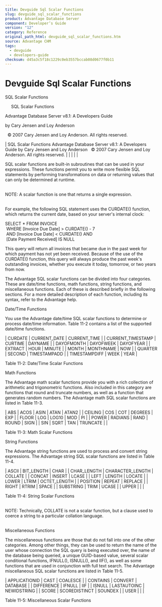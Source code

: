 ```yaml
---
title: Devguide Sql Scalar Functions
slug: devguide_sql_scalar_functions
product: Advantage Database Server
component: Developer’s Guide
version: "12"
category: Reference
original_path_html: devguide_sql_scalar_functions.htm
source: Advantage CHM
tags:
  - devguide
  - developers-guide
checksum: d45a3c5f18c1229c0eb3557bccab08d0677f0b11
---
```


# Devguide Sql Scalar Functions

SQL Scalar Functions

     SQL Scalar Functions

Advantage Database Server v8.1: A Developers Guide

by Cary Jensen and Loy Anderson

  © 2007 Cary Jensen and Loy Anderson. All rights reserved.

| SQL Scalar Functions  Advantage Database Server v8.1: A Developers Guide  by Cary Jensen and Loy Anderson    © 2007 Cary Jensen and Loy Anderson. All rights reserved. |  |  |  |  |

SQL scalar functions are built-in subroutines that can be used in your expressions. These functions permit you to write more flexible SQL statements by performing transformations on data or returning values that can only be determined at runtime.

   
NOTE: A scalar function is one that returns a single expression.  
 

For example, the following SQL statement uses the CURDATE() function, which returns the current date, based on your server's internal clock:

SELECT \* FROM INVOICE  
  WHERE [Invoice Due Date] > CURDATE() - 7   
  AND [Invoice Due Date] < CURDATE() AND  
  [Date Payment Received] IS NULL

This query will return all invoices that became due in the past week for which payment has not yet been received. Because of the use of the CURDATE() function, this query will always produce the past week's outstanding invoices, whether you execute it today, tomorrow, or two years from now.

The Advantage SQL scalar functions can be divided into four categories. These are date/time functions, math functions, string functions, and miscellaneous functions. Each of these is described briefly in the following sections. For a more detailed description of each function, including its syntax, refer to the Advantage help.

Date/Time Functions

You use the Advantage date/time SQL scalar functions to determine or process date/time information. Table 11-2 contains a list of the supported date/time functions.

| CURDATE | CURRENT\_DATE | CURRENT\_TIME |
| CURRENT\_TIMESTAMP | CURTIME | DAYNAME |
| DAYOFMONTH | DAYOFWEEK | DAYOFYEAR |
| EXTRACT | HOUR | MINUTE |
| MONTH | MONTHNAME | NOW |
| QUARTER | SECOND | TIMESTAMPADD |
| TIMESTAMPDIFF | WEEK | YEAR |

Table 11-2: Date/Time Scalar Functions

Math Functions

The Advantage math scalar functions provide you with a rich collection of arithmetic and trigonometric functions. Also included in this category are functions that round and truncate numbers, as well as a function that generates random numbers. The Advantage math SQL scalar functions are listed in Table 11-3.

| ABS | ACOS | ASIN | ATAN | ATAN2 |
| CEILING | COS | COT | DEGREES | EXP |
| FLOOR | LOG | LOG10 | MOD | PI |
| POWER | RADIANS | RAND | ROUND | SIGN |
| SIN | SQRT | TAN | TRUNCATE |  |

Table 11-3: Math Scalar Functions

String Functions

The Advantage string functions are used to process and convert string expressions. The Advantage string SQL scalar functions are listed in Table 11-4.

| ASCII | BIT\_LENGTH | CHAR |
| CHAR\_LENGTH | CHARACTER\_LENGTH | COLLATE |
| CONCAT | INSERT | LCASE |
| LEFT | LENGTH | LOCATE |
| LOWER | LTRIM | OCTET\_LENGTH |
| POSITION | REPEAT | REPLACE |
| RIGHT | RTRIM | SPACE |
| SUBSTRING | TRIM | UCASE |
| UPPER |  |  |

Table 11-4: String Scalar Functions

   
NOTE: Technically, COLLATE is not a scalar function, but a clause used to coerce a string to a particular collation language.  
 

Miscellaneous Functions

The miscellaneous functions are those that do not fall into one of the other categories. Among other things, they can be used to return the name of the user whose connection the SQL query is being executed over, the name of the database being queried, a unique GUID-based value, several scalar conditional functions, IFNULL(), ISNULL(), and IIF(), as well as some functions that are used in conjunction with full text search. The Advantage miscellaneous SQL scalar functions are listed in Table 11-5.

| APPLICATIONID | CAST | COALESCE |
| CONTAINS | CONVERT | DATABASE |
| DIFFERENCE | IFNULL | IIF |
| ISNULL | LASTAUTOINC | NEWIDSTRING |
| SCORE | SCOREDISTINCT | SOUNDEX |
| USER |  |  |

Table 11-5: Miscellaneous Scalar Functions
